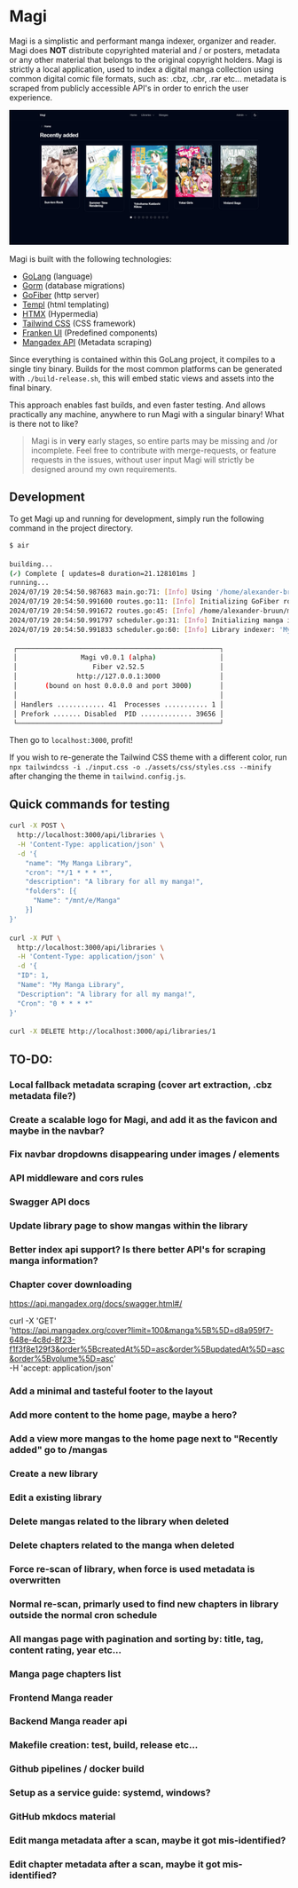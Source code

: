 # Magi

Magi is a simplistic and performant manga indexer, organizer and reader. Magi does **NOT** distribute copyrighted material and / or posters, metadata or any other material that belongs to the original copyright holders. Magi is strictly a local application, used to index a digital manga collection using common digital comic file formats, such as: .cbz, .cbr, .rar etc... metadata is scraped from publicly accessible API's in order to enrich the user experience.

![Magi Frontpage](/assets/img/frontpage.png)

Magi is built with the following technologies:

- [GoLang](https://go.dev/) (language)
- [Gorm](https://gorm.io/index.html) (database migrations)
- [GoFiber](https://docs.gofiber.io/) (http server)
- [Templ](https://templ.guide/) (html templating)
- [HTMX](https://htmx.org/) (Hypermedia)
- [Tailwind CSS](https://tailwindcss.com/) (CSS framework)
- [Franken UI](https://franken-ui.dev/) (Predefined components)
- [Mangadex API](https://api.mangadex.org/docs/) (Metadata scraping)

Since everything is contained within this GoLang project, it compiles to a single tiny binary. Builds for the most common platforms can be generated with `./build-release.sh`, this will embed static views and assets into the final binary.

This approach enables fast builds, and even faster testing. And allows practically any machine, anywhere to run Magi with a singular binary! What is there not to like?

> Magi is in **very** early stages, so entire parts may be missing and /or incomplete. Feel free to contribute with merge-requests, or feature requests in the issues, without user input Magi will strictly be designed around my own requirements.

## Development

To get Magi up and running for development, simply run the following command in the project directory.

```sh
$ air

building...
(✓) Complete [ updates=8 duration=21.128101ms ]
running...
2024/07/19 20:54:50.987683 main.go:71: [Info] Using '/home/alexander-bruun/magi/magi.db' as the database location and '/home/alexander-bruun/magi/cache' as the image caching location.
2024/07/19 20:54:50.991600 routes.go:11: [Info] Initializing GoFiber routes!
2024/07/19 20:54:50.991672 routes.go:45: [Info] /home/alexander-bruun/magi/cache
2024/07/19 20:54:50.991797 scheduler.go:31: [Info] Initializing manga indexer!
2024/07/19 20:54:50.991833 scheduler.go:60: [Info] Library indexer: 'My Manga Library' has been registered (1 * * * *)!

 ┌───────────────────────────────────────────────────┐
 │                Magi v0.0.1 (alpha)                │
 │                   Fiber v2.52.5                   │
 │               http://127.0.0.1:3000               │
 │       (bound on host 0.0.0.0 and port 3000)       │
 │                                                   │
 │ Handlers ............ 41  Processes ........... 1 │
 │ Prefork ....... Disabled  PID ............. 39656 │
 └───────────────────────────────────────────────────┘
```

Then go to `localhost:3000`, profit!

If you wish to re-generate the Tailwind CSS theme with a different color, run `npx tailwindcss -i ./input.css -o ./assets/css/styles.css --minify` after changing the theme in `tailwind.config.js`.

## Quick commands for testing

```sh
curl -X POST \
  http://localhost:3000/api/libraries \
  -H 'Content-Type: application/json' \
  -d '{
    "name": "My Manga Library",
    "cron": "*/1 * * * *",
    "description": "A library for all my manga!",
    "folders": [{
      "Name": "/mnt/e/Manga"
    }]
}'

curl -X PUT \
  http://localhost:3000/api/libraries \
  -H 'Content-Type: application/json' \
  -d '{
  "ID": 1,
  "Name": "My Manga Library",
  "Description": "A library for all my manga!",
  "Cron": "0 * * * *"
}'

curl -X DELETE http://localhost:3000/api/libraries/1
```

## TO-DO:

### Local fallback metadata scraping (cover art extraction, .cbz metadata file?)

### Create a scalable logo for Magi, and add it as the favicon and maybe in the navbar?

### Fix navbar dropdowns disappearing under images / elements

### API middleware and cors rules

### Swagger API docs

### Update library page to show mangas within the library

### Better index api support? Is there better API's for scraping manga information?

### Chapter cover downloading

https://api.mangadex.org/docs/swagger.html#/

curl -X 'GET' \
 'https://api.mangadex.org/cover?limit=100&manga%5B%5D=d8a959f7-648e-4c8d-8f23-f1f3f8e129f3&order%5BcreatedAt%5D=asc&order%5BupdatedAt%5D=asc&order%5Bvolume%5D=asc' \
 -H 'accept: application/json'

### Add a minimal and tasteful footer to the layout

### Add more content to the home page, maybe a hero?

### Add a view more mangas to the home page next to "Recently added" go to /mangas

### Create a new library

### Edit a existing library

### Delete mangas related to the library when deleted

### Delete chapters related to the manga when deleted

### Force re-scan of library, when force is used metadata is overwritten

### Normal re-scan, primarly used to find new chapters in library outside the normal cron schedule

### All mangas page with pagination and sorting by: title, tag, content rating, year etc...

### Manga page chapters list

### Frontend Manga reader

### Backend Manga reader api

### Makefile creation: test, build, release etc...

### Github pipelines / docker build

### Setup as a service guide: systemd, windows?

### GitHub mkdocs material

### Edit manga metadata after a scan, maybe it got mis-identified?

### Edit chapter metadata after a scan, maybe it got mis-identified?
